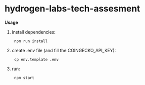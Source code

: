 # hydrogen-labs-tech-assesment




**Usage**

1. install dependencies:

        npm run install

2. create .env file (and fill the COINGECKO_API_KEY):

        cp env.template .env

3. run:

        npm start
